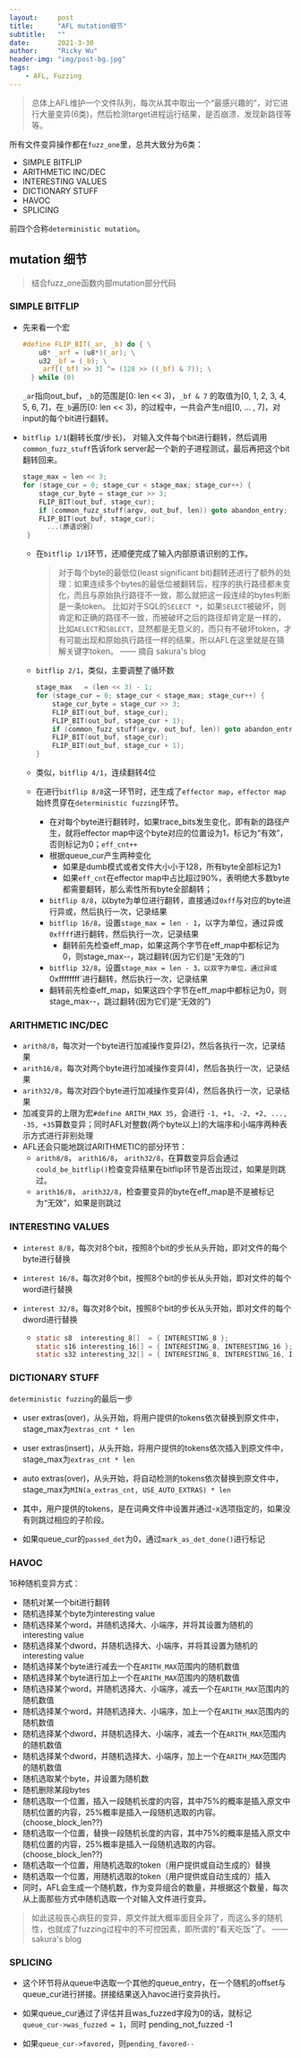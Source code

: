 ```yaml
---
layout:     post
title:      "AFL mutation细节"
subtitle:   ""
date:       2021-3-30
author:     "Ricky Wu"
header-img: "img/post-bg.jpg"
tags:
    - AFL, Fuzzing
---
```


> 总体上AFL维护一个文件队列，每次从其中取出一个“最感兴趣的”，对它进行大量变异(6类)，然后检测target进程运行结果，是否崩溃、发现新路径等等。

所有文件变异操作都在`fuzz_one`里，总共大致分为6类：

- SIMPLE BITFLIP
- ARITHMETIC INC/DEC
- INTERESTING VALUES
- DICTIONARY STUFF
- HAVOC
- SPLICING

前四个合称`deterministic mutation`。



## mutation 细节

> 结合fuzz_one函数内部mutation部分代码

### SIMPLE BITFLIP

- 先来看一个宏

  ```c
  #define FLIP_BIT(_ar, _b) do { \
      u8* _arf = (u8*)(_ar); \
      u32 _bf = (_b); \
      _arf[(_bf) >> 3] ^= (128 >> ((_bf) & 7)); \
    } while (0)
  ```

  `_ar`指向out_buf，`_b`的范围是[0: len << 3)，`_bf & 7` 的取值为[0, 1, 2, 3, 4, 5, 6, 7]，在`_b`遍历[0: len << 3)，的过程中，一共会产生n组[0, ... , 7]，对input的每个bit进行翻转。

- `bitflip 1/1`(翻转长度/步长)， 对输入文件每个bit进行翻转，然后调用`common_fuzz_stuff`告诉fork server起一个新的子进程测试，最后再把这个bit翻转回来。

  ```c
  stage_max = len << 3;
  for (stage_cur = 0; stage_cur < stage_max; stage_cur++) {
      stage_cur_byte = stage_cur >> 3;
      FLIP_BIT(out_buf, stage_cur);
      if (common_fuzz_stuff(argv, out_buf, len)) goto abandon_entry;
      FLIP_BIT(out_buf, stage_cur);
   		...(原语识别)
   }
  ```

  - 在`bitflip 1/1`环节，还顺便完成了输入内部原语识别的工作。

    > 对于每个byte的最低位(least significant bit)翻转还进行了额外的处理：如果连续多个bytes的最低位被翻转后，程序的执行路径都未变化，而且与原始执行路径不一致，那么就把这一段连续的bytes判断是一条token。
    > 比如对于SQL的`SELECT *`，如果`SELECT`被破坏，则肯定和正确的路径不一致，而被破坏之后的路径却肯定是一样的，比如`AELECT`和`SBLECT`，显然都是无意义的，而只有不破坏token，才有可能出现和原始执行路径一样的结果，所以AFL在这里就是在猜解关键字token。 —— 摘自 sakura's blog

  - `bitflip 2/1`，类似，主要调整了循环数

    ```c
    stage_max   = (len << 3) - 1;
    for (stage_cur = 0; stage_cur < stage_max; stage_cur++) {
        stage_cur_byte = stage_cur >> 3;
        FLIP_BIT(out_buf, stage_cur);
        FLIP_BIT(out_buf, stage_cur + 1);
        if (common_fuzz_stuff(argv, out_buf, len)) goto abandon_entry;
        FLIP_BIT(out_buf, stage_cur);
        FLIP_BIT(out_buf, stage_cur + 1);
    }
    ```

  - 类似，`bitflip 4/1`，连续翻转4位

  - 在进行`bitflip 8/8`这一环节时，还生成了`effector map`，`effector map`始终贯穿在`deterministic fuzzing`环节。

    - 在对每个byte进行翻转时，如果trace_bits发生变化，即有新的路径产生，就将effector map中这个byte对应的位置设为1，标记为“有效”，否则标记为0；`eff_cnt++`
    - 根据queue_cur产生两种变化
      - 如果是dumb模式或者文件大小小于128，所有byte全部标记为1
      - 如果`eff_cnt`在effector map中占比超过90%，表明绝大多数byte都需要翻转，那么索性所有byte全部翻转；
    - `bitflip 8/8`，以byte为单位进行翻转，直接通过`0xff`与对应的byte进行异或，然后执行一次，记录结果
    - `bitflip 16/8`，设置`stage_max = len - 1`，以字为单位，通过异或`0xffff`进行翻转，然后执行一次，记录结果
      - 翻转前先检查eff_map，如果这两个字节在eff_map中都标记为0，则stage_max--，跳过翻转(因为它们是“无效的”)
    -  `bitflip 32/8`，设置`stage_max = len - 3，以双字为单位，通过异或`0xffffffff`进行翻转，然后执行一次，记录结果
      - 翻转前先检查eff_map，如果这四个字节在eff_map中都标记为0，则stage_max--，跳过翻转(因为它们是“无效的”)

    

### ARITHMETIC INC/DEC

- `arith8/8`，每次对一个byte进行加减操作变异(2)，然后各执行一次，记录结果
- `arith16/8`，每次对两个byte进行加减操作变异(4)，然后各执行一次，记录结果
- `arith32/8`，每次对四个byte进行加减操作变异(4)，然后各执行一次，记录结果
- 加减变异的上限为宏`#define ARITH_MAX 35`，会进行 `-1, +1, -2, +2, ..., -35, +35`算数变异；同时AFL对整数(两个byte以上)的大端序和小端序两种表示方式进行非别处理
- AFL还会只能地跳过ARITHMETIC的部分环节：
  - `arith8/8`， `arith16/8`， `arith32/8`，在算数变异后会通过`could_be_bitflip()`检查变异结果在bitflip环节是否出现过，如果是则跳过。
  -  `arith16/8`， `arith32/8`，检查要变异的byte在eff_map是不是被标记为“无效”，如果是则跳过



### INTERESTING VALUES

- `interest 8/8`，每次对8个bit，按照8个bit的步长从头开始，即对文件的每个byte进行替换

- `interest 16/8`，每次对8个bit，按照8个bit的步长从头开始，即对文件的每个word进行替换

- `interest 32/8`，每次对8个bit，按照8个bit的步长从头开始，即对文件的每个dword进行替换

  - ```c
    static s8  interesting_8[]  = { INTERESTING_8 };
    static s16 interesting_16[] = { INTERESTING_8, INTERESTING_16 };
    static s32 interesting_32[] = { INTERESTING_8, INTERESTING_16, INTERESTING_32 };
    ```



### DICTIONARY STUFF

`deterministic fuzzing`的最后一步

- user extras(over)，从头开始，将用户提供的tokens依次替换到原文件中，stage_max为`extras_cnt * len`
- user extras(insert)，从头开始，将用户提供的tokens依次插入到原文件中，stage_max为`extras_cnt * len`
- auto extras(over)，从头开始，将自动检测的tokens依次替换到原文件中，stage_max为`MIN(a_extras_cnt, USE_AUTO_EXTRAS) * len`
- 其中，用户提供的tokens，是在词典文件中设置并通过-x选项指定的，如果没有则跳过相应的子阶段。

- 如果queue_cur的`passed_det`为0，通过`mark_as_det_done()`进行标记




### HAVOC

16种随机变异方式：

- 随机对某一个bit进行翻转
- 随机选择某个byte为interesting value
- 随机选择某个word，并随机选择大、小端序，并将其设置为随机的interesting value
- 随机选择某个dword，并随机选择大、小端序，并将其设置为随机的interesting value
- 随机选择某个byte进行减去一个在`ARITH_MAX`范围内的随机数值
- 随机选择某个byte进行加上一个在`ARITH_MAX`范围内的随机数值
- 随机选择某个word，并随机选择大、小端序，减去一个在`ARITH_MAX`范围内的随机数值
- 随机选择某个word，并随机选择大、小端序，加上一个在`ARITH_MAX`范围内的随机数值
- 随机选择某个dword，并随机选择大、小端序，减去一个在`ARITH_MAX`范围内的随机数值
- 随机选择某个dword，并随机选择大、小端序，加上一个在`ARITH_MAX`范围内的随机数值
- 随机选取某个byte，并设置为随机数
- 随机删除某段bytes
- 随机选取一个位置，插入一段随机长度的内容，其中75%的概率是插入原文中随机位置的内容，25%概率是插入一段随机选取的内容。(choose_block_len??)
- 随机选取一个位置，替换一段随机长度的内容，其中75%的概率是插入原文中随机位置的内容，25%概率是插入一段随机选取的内容。(choose_block_len??)
- 随机选取一个位置，用随机选取的token（用户提供或自动生成的）替换
- 随机选取一个位置，用随机选取的token（用户提供或自动生成的）插入
- 同时，AFL会生成一个随机数，作为变异组合的数量，并根据这个数量，每次从上面那些方式中随机选取一个对输入文件进行变异。

> 如此这般丧心病狂的变异，原文件就大概率面目全非了，而这么多的随机性，也就成了fuzzing过程中的不可控因素，即所谓的“看天吃饭”了。 —— sakura's blog



### SPLICING

- 这个环节将从queue中选取一个其他的queue_entry，在一个随机的offset与queue_cur进行拼接。拼接结果送入havoc进行变异执行。
- 如果queue_cur通过了评估并且was_fuzzed字段为0的话，就标记`queue_cur->was_fuzzed = 1`，同时 pending_not_fuzzed -1

- 如果`queue_cur->favored`，则`pending_favored--`

